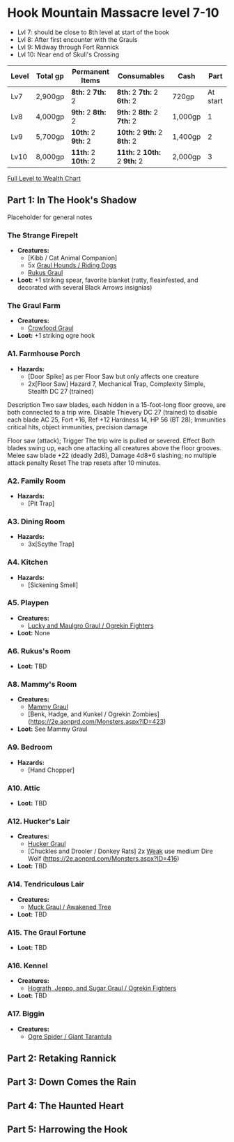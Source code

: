 # Hook Mountain Massacre level 7-10

- Lvl 7: should be close to 8th level at start of the book 
- Lvl 8: After first encounter with the Grauls
- Lvl 9: Midway through Fort Rannick
- Lvl 10: Near end of Skull's Crossing

Level | Total gp | Permanent Items         | Consumables                        | Cash    | Part
------|----------|-------------------------|------------------------------------|---------|-----
Lv7	  | 2,900gp  | **8th:** 2 **7th:** 2   | **8th:** 2 **7th:** 2 **6th:** 2   |   720gp | At start
Lv8   | 4,000gp  | **9th:** 2 **8th:** 2   | **9th:** 2 **8th:** 2 **7th:** 2	  | 1,000gp | 1
Lv9   | 5,700gp  | **10th:** 2 **9th:** 2  | **10th:** 2 **9th:** 2 **8th:** 2	| 1,400gp | 2
Lv10  | 8,000gp  | **11th:** 2 **10th:** 2 | **11th:** 2 **10th:** 2 **9th:** 2 | 2,000gp | 3
[Full Level to Wealth Chart](http://2e.aonprd.com/Rules.aspx?ID=581)

## Part 1: In The Hook's Shadow

Placeholder for general notes

### The Strange Firepelt
 - **Creatures:** 
    - [Kibb / Cat Animal Companion]
    - 5x [Graul Hounds / Riding Dogs](http://2e.aonprd.com/Monsters.aspx?ID=125)
    - [Rukus Graul](https://monster.pf2.tools/v/mox9QoHm)
 - **Loot:** +1 striking spear, favorite blanket (ratty, fleainfested, and decorated with several Black Arrows insignias)

### The Graul Farm
  - **Creatures:** 
    - [Crowfood Graul](https://monster.pf2.tools/v/rT8ZT98R)
  - **Loot:** +1 striking ogre hook
  
### A1. Farmhouse Porch
  - **Hazards:**
    - [Door Spike] as per Floor Saw but only affects one creature
    - 2x[Floor Saw]
Hazard 7, Mechanical Trap, Complexity Simple, Stealth DC 27 (trained)

Description Two saw blades, each hidden in a 15-foot-long floor groove, are both connected to a trip wire.
Disable Thievery DC 27 (trained) to disable each blade
AC 25, Fort +16, Ref +12
Hardness 14, HP 56 (BT 28); Immunities critical hits, object immunities, precision damage

Floor saw (attack); Trigger The trip wire is pulled or severed. Effect Both blades swing up, each one attacking all creatures above the floor grooves.
Melee saw blade +22 (deadly 2d8), Damage 4d8+6 slashing; no multiple attack penalty
Reset The trap resets after 10 minutes.

### A2. Family Room
  - **Hazards:**
    - [Pit Trap]

### A3. Dining Room
  - **Hazards:**
    - 3x[Scythe Trap]
  
### A4. Kitchen
  - **Hazards:**
    - [Sickening Smell]
    
### A5. Playpen
  - **Creatures:** 
    - [Lucky and Maulgro Graul / Ogrekin Fighters](https://monster.pf2.tools/v/cV7bSOhl)
  - **Loot:** None

### A6. Rukus's Room
  - **Loot:** TBD

### A8. Mammy's Room
  - **Creatures:** 
    - [Mammy Graul](https://monster.pf2.tools/v/t18cq9jp)
    - [Benk, Hadge, and Kunkel / Ogrekin Zombies] (https://2e.aonprd.com/Monsters.aspx?ID=423)
  - **Loot:** See Mammy Graul

### A9. Bedroom
  - **Hazards:**
    - [Hand Chopper]

### A10. Attic
  - **Loot:** TBD

### A12. Hucker's Lair
  - **Creatures:** 
    - [Hucker Graul](https://monster.pf2.tools/v/b2MCfOFQ)
    - [Chuckles and Drooler / Donkey Rats] 2x [Weak](http://2e.aonprd.com/Rules.aspx?ID=791) use medium Dire Wolf (https://2e.aonprd.com/Monsters.aspx?ID=416)
  - **Loot:** TBD

### A14. Tendriculous Lair
  - **Creatures:** 
    - [Muck Graul / Awakened Tree](https://2e.aonprd.com/Monsters.aspx?ID=28)
  - **Loot:** TBD

### A15. The Graul Fortune
  - **Loot:** TBD

### A16. Kennel
  - **Creatures:** 
    - [Hograth, Jeppo, and Sugar Graul / Ogrekin Fighters](https://monster.pf2.tools/v/cV7bSOhl)
  - **Loot:** TBD

### A17. Biggin
  - **Creatures:** 
    - [Ogre Spider / Giant Tarantula](http://2e.aonprd.com/Rules.aspx?ID=387)

## Part 2: Retaking Rannick


## Part 3: Down Comes the Rain


## Part 4: The Haunted Heart


## Part 5: Harrowing the Hook



